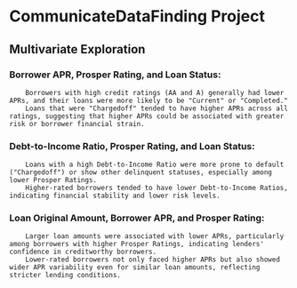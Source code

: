  # CommunicateDataFinding Project

 
## Multivariate Exploration

  ###  Borrower APR, Prosper Rating, and Loan Status:
        Borrowers with high credit ratings (AA and A) generally had lower APRs, and their loans were more likely to be "Current" or "Completed."
        Loans that were "Chargedoff" tended to have higher APRs across all ratings, suggesting that higher APRs could be associated with greater risk or borrower financial strain.

   ### Debt-to-Income Ratio, Prosper Rating, and Loan Status:
        Loans with a high Debt-to-Income Ratio were more prone to default ("Chargedoff") or show other delinquent statuses, especially among lower Prosper Ratings.
        Higher-rated borrowers tended to have lower Debt-to-Income Ratios, indicating financial stability and lower risk levels.

   ### Loan Original Amount, Borrower APR, and Prosper Rating:
        Larger loan amounts were associated with lower APRs, particularly among borrowers with higher Prosper Ratings, indicating lenders' confidence in creditworthy borrowers.
        Lower-rated borrowers not only faced higher APRs but also showed wider APR variability even for similar loan amounts, reflecting stricter lending conditions.
